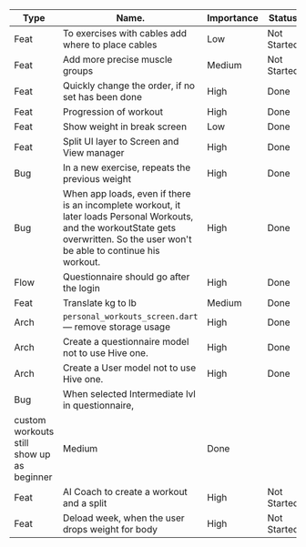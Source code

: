 | Type | Name.                                                  | Importance | Status      | Comments |
| ---- | ------------------------------------------------------ | ---------- | ----------- | -------- |
| Feat | To exercises with cables add where to place cables     | Low        | Not Started | |
| Feat | Add more precise muscle groups                         | Medium     | Not Started | |
| Feat | Quickly change the order, if no set has been done      | High       | Done        | |
| Feat | Progression of workout                                 | High       | Done        | |
| Feat | Show weight in break screen                            | Low        | Done        | |
| Feat | Split UI layer to Screen and View manager              | High       | Done        | |
| Bug  | In a new exercise, repeats the previous weight         | High       | Done        | |
| Bug  | When app loads, even if there is an incomplete workout, it later loads Personal Workouts, and the workoutState gets overwritten. So the user won't be able to continue his workout. | High       | Done        | |
| Flow | Questionnaire should go after the login                | High       | Done        | |
| Feat | Translate kg to lb                                     | Medium     | Done        | |
| Arch | `personal_workouts_screen.dart` — remove storage usage | High       | Done        | |
| Arch | Create a questionnaire model not to use Hive one.      | High       | Done        | |
| Arch | Create a User model not to use Hive one.               | High       | Done        | |
| Bug  | When selected Intermediate lvl in questionnaire, 
custom workouts still show up as beginner                       | Medium     | Done        | |
| Feat | AI Coach to create a workout and a split               | High       | Not Started | |
| Feat | Deload week, when the user drops weight for body       | High       | Not Started | |